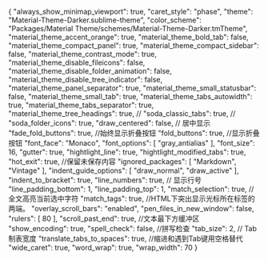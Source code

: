 {
  "always_show_minimap_viewport": true,
  "caret_style": "phase",
  "theme": "Material-Theme-Darker.sublime-theme",
  "color_scheme": "Packages/Material Theme/schemes/Material-Theme-Darker.tmTheme",
  "material_theme_accent_orange": true,
  "material_theme_bold_tab": false,
  "material_theme_compact_panel": true,
  "material_theme_compact_sidebar": false,
  "material_theme_contrast_mode": true,
  "material_theme_disable_fileicons": false,
  "material_theme_disable_folder_animation": false,
  "material_theme_disable_tree_indicator": false,
  "material_theme_panel_separator": true,
  "material_theme_small_statusbar": false,
  "material_theme_small_tab": true,
  "material_theme_tabs_autowidth": true,
  "material_theme_tabs_separator": true,
  "material_theme_tree_headings": true,
  // "soda_classic_tabs": true,
  // "soda_folder_icons": true,
  "draw_centered": false, // 居中显示
  "fade_fold_buttons": true, //始终显示折叠按钮
  "fold_buttons": true, //显示折叠按钮
  "font_face": "Monaco",
  "font_options":
  [
    "gray_antialias"
  ],
  "font_size": 16,
  "gutter": true,
  "hightlight_line": true,
  "hightlight_modified_tabs": true,
  "hot_exit": true, //保留未保存内容
  "ignored_packages":
  [
    "Markdown",
    "Vintage"
  ],
  "indent_guide_options":
  [
    "draw_normal",
    "draw_active"
  ],
  "indent_to_bracket": true,
  "line_numbers": true, // 显示行号
  "line_padding_bottom": 1,
  "line_padding_top": 1,
  "match_selection": true, //全文高亮当前选中字符
  "match_tags": true, //HTML下突出显示光标所在标签的两端。
  "overlay_scroll_bars": "enabled",
  "pen_files_in_new_window": false,
  "rulers":
  [
    80
  ],
  "scroll_past_end": true, //文本最下方缓冲区
  "show_encoding": true,
  "spell_check": false, //拼写检查
  "tab_size": 2, // Tab制表宽度
  "translate_tabs_to_spaces": true, //缩进和遇到Tab键用空格替代
  "wide_caret": true,
  "word_wrap": true,
  "wrap_width": 70
}
